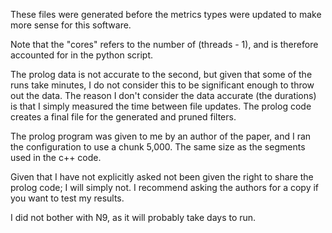 These files were generated before the metrics types were updated to make more sense for this software.

Note that the "cores" refers to the number of (threads - 1), and is therefore accounted for in the python script.

The prolog data is not accurate to the second, but given that some of the runs take minutes, I do not consider this to be significant enough to throw out the data.
The reason I don't consider the data accurate (the durations) is that I simply measured the time between file updates. The prolog code creates a final file for the generated and pruned filters.

The prolog program was given to me by an author of the paper, and I ran the configuration to use a chunk 5,000. The same size as the segments used in the c++ code.

Given that I have not explicitly asked not been given the right to share the prolog code; I will simply not. I recommend asking the authors for a copy if you want to test my results.

I did not bother with N9, as it will probably take days to run.